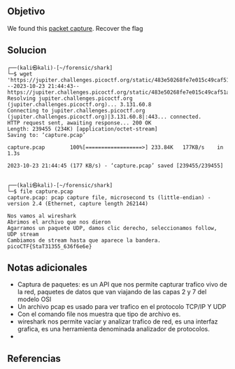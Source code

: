 ## Objetivo 
We found this [packet capture](https://jupiter.challenges.picoctf.org/static/483e50268fe7e015c49caf51a69063d0/capture.pcap). Recover the flag
## Solucion
```
┌──(kali㉿kali)-[~/forensic/shark]
└─$ wget 'https://jupiter.challenges.picoctf.org/static/483e50268fe7e015c49caf51a69063d0/capture.pcap'
--2023-10-23 21:44:43--  https://jupiter.challenges.picoctf.org/static/483e50268fe7e015c49caf51a69063d0/capture.pcap
Resolving jupiter.challenges.picoctf.org (jupiter.challenges.picoctf.org)... 3.131.60.8
Connecting to jupiter.challenges.picoctf.org (jupiter.challenges.picoctf.org)|3.131.60.8|:443... connected.
HTTP request sent, awaiting response... 200 OK
Length: 239455 (234K) [application/octet-stream]
Saving to: ‘capture.pcap’

capture.pcap        100%[==================>] 233.84K   177KB/s    in 1.3s    

2023-10-23 21:44:45 (177 KB/s) - ‘capture.pcap’ saved [239455/239455]

                                                                               
┌──(kali㉿kali)-[~/forensic/shark]
└─$ file capture.pcap 
capture.pcap: pcap capture file, microsecond ts (little-endian) - version 2.4 (Ethernet, capture length 262144)

Nos vamos al wireshark 
Abrimos el archivo que nos dieron 
Agarramos un paquete UDP, damos clic derecho, seleccionamos follow, UDP stream
Cambiamos de stream hasta que aparece la bandera.
picoCTF{StaT31355_636f6e6e}

```


## Notas adicionales
- Captura de paquetes: es un API que nos permite capturar trafico vivo de la red, paquetes de datos que van viajando de las capas 2 y 7 del modelo OSI
- Un archivo pcap es usado para ver trafico en el protocolo TCP/IP Y UDP
- Con el comando file nos muestra que tipo de archivo es.
- wireshark nos permite vaciar y analizar trafico de red, es una interfaz grafica, es una herramienta denominada analizador de protocolos.
- 
## Referencias

